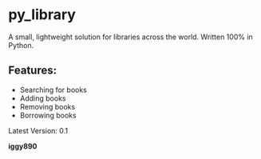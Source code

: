 # **py_library**
A small, lightweight solution for libraries across the world. Written 100% in Python.

## Features:
* Searching for books
* Adding books
* Removing books
* Borrowing books

Latest Version: 0.1

**iggy890**
